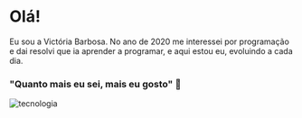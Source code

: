 # Olá!

Eu sou a Victória Barbosa. No ano de 2020 me interessei por programação e dai resolvi que ia aprender a programar, e aqui estou eu, evoluindo a cada dia.
### "Quanto mais eu sei, mais eu gosto" 🧠
![tecnologia](https://photos.app.goo.gl/aohgJTmGZEdHb6TP8)
